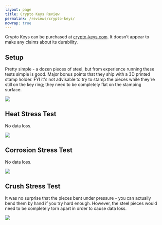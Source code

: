 ```yaml
---
layout: page
title: Crypto Keys Review
permalink: /reviews/crypto-keys/
nowrap: true
---
```

Crypto Keys can be purchased at <a href="https://crypto-keys.com/pages/shop-now">crypto-keys.com</a>. It doesn't appear to make any claims about its durability.


## Setup

Pretty simple - a dozen pieces of steel, but from experience running these tests simple is good. Major bonus points that they ship with a 3D printed stamp holder. FYI it's not advisable to try to stamp the pieces while they're still on the key ring; they need to be completely flat on the stamping surface.

<img src="../../img/devices/crypto_keys_new.jpeg" />

## Heat Stress Test

No data loss.

<img src="../../img/devices/crypto_keys_heat.jpeg" />

## Corrosion Stress Test

No data loss.

<img src="../../img/devices/crypto_keys_acid.jpeg" />

## Crush Stress Test

It was no surprise that the pieces bent under pressure - you can actually bend them by hand if you try hard enough. However, the steel pieces would need to be completely torn apart in order to cause data loss.

<img src="../../img/devices/crypto_keys_crush.jpeg" />
